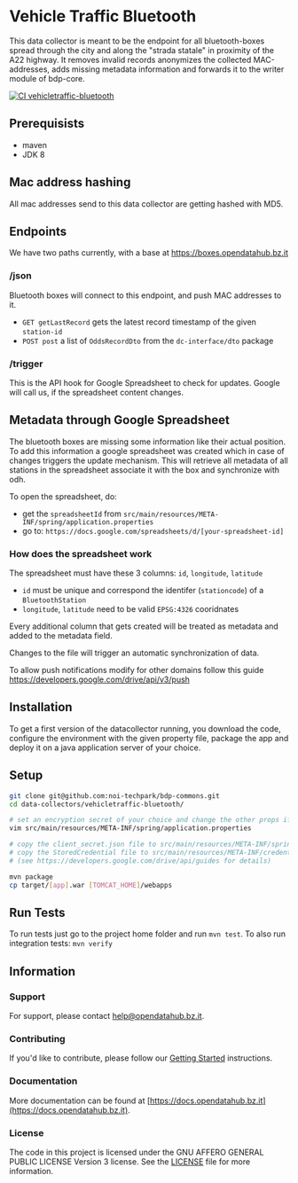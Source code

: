 # Vehicle Traffic Bluetooth

This data collector is meant to be the endpoint for all bluetooth-boxes spread
through the city and along the "strada statale" in proximity of the A22 highway.
It removes invalid records anonymizes the collected MAC-addresses, adds missing
metadata information and forwards it to the writer module of bdp-core.

[![CI vehicletraffic-bluetooth](https://github.com/noi-techpark/bdp-commons/actions/workflows/ci-vehicletraffic-bluetooth.yml/badge.svg)](https://github.com/noi-techpark/bdp-commons/actions/workflows/ci-vehicletraffic-bluetooth.yml)

## Prerequisists
- maven
- JDK 8

## Mac address hashing
All mac addresses send to this data collector are getting hashed with MD5.

## Endpoints

We have two paths currently, with a base at https://boxes.opendatahub.bz.it

### /json
Bluetooth boxes will connect to this endpoint, and push MAC addresses to it.

- `GET getLastRecord` gets the latest record timestamp of the given `station-id`
- `POST post` a list of `OddsRecordDto` from the `dc-interface/dto` package

### /trigger
This is the API hook for Google Spreadsheet to check for updates. Google will
call us, if the spreadsheet content changes.

## Metadata through Google Spreadsheet
The bluetooth boxes are missing some information like their actual position. To
add this information a google spreadsheet was created which in case of changes
triggers the update mechanism. This will retrieve all metadata of all stations
in the spreadsheet associate it with the box and synchronize with odh.

To open the spreadsheet, do:
- get the `spreadsheetId` from `src/main/resources/META-INF/spring/application.properties`
- go to: `https://docs.google.com/spreadsheets/d/[your-spreadsheet-id]`

### How does the spreadsheet work
The spreadsheet must have these 3 columns: `id`, `longitude`, `latitude`
- `id` must be unique and correspond the identifer (`stationcode`) of a
  `BluetoothStation`
- `longitude`, `latitude` need to be valid `EPSG:4326` cooridnates

Every additional column that gets created will be treated as metadata and added
to the metadata field.

Changes to the file will trigger an automatic synchronization of data.

To allow push notifications modify for other domains follow this guide
https://developers.google.com/drive/api/v3/push

## Installation
To get a first version of the datacollector running, you download the code,
configure the environment with the given property file, package the app and
deploy it on a java application server of your choice.

## Setup

```sh
git clone git@github.com:noi-techpark/bdp-commons.git
cd data-collectors/vehicletraffic-bluetooth/

# set an encryption secret of your choice and change the other props if needed
vim src/main/resources/META-INF/spring/application.properties

# copy the client_secret.json file to src/main/resources/META-INF/spring
# copy the StoredCredential file to src/main/resources/META-INF/credentials
# (see https://developers.google.com/drive/api/guides for details)

mvn package
cp target/[app].war [TOMCAT_HOME]/webapps
```

## Run Tests
To run tests just go to the project home folder and run `mvn test`. To also run
integration tests: `mvn verify`

## Information

### Support

For support, please contact [help@opendatahub.bz.it](mailto:help@opendatahub.bz.it).

### Contributing

If you'd like to contribute, please follow our [Getting
Started](https://github.com/noi-techpark/odh-docs/wiki/Contributor-Guidelines:-Getting-started)
instructions.

### Documentation

More documentation can be found at
[https://docs.opendatahub.bz.it](https://docs.opendatahub.bz.it).

### License

The code in this project is licensed under the GNU AFFERO GENERAL PUBLIC LICENSE
Version 3 license. See the [LICENSE](../../LICENSE) file for more information.
